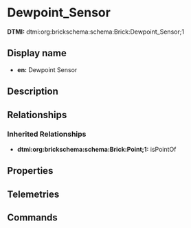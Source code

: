 # Dewpoint_Sensor
**DTMI:** dtmi:org:brickschema:schema:Brick:Dewpoint_Sensor;1
## Display name
- **en:** Dewpoint Sensor
## Description
## Relationships
### Inherited Relationships
* **dtmi:org:brickschema:schema:Brick:Point;1:** isPointOf
## Properties
## Telemetries
## Commands
